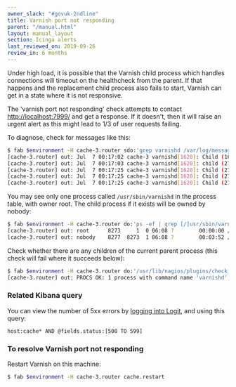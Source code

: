 ```yaml
---
owner_slack: "#govuk-2ndline"
title: Varnish port not responding
parent: "/manual.html"
layout: manual_layout
section: Icinga alerts
last_reviewed_on: 2019-09-26
review_in: 6 months
---
```


Under high load, it is possible that the Varnish child process which handles
connections will timeout on the healthcheck from the parent. If that happens
and the replacement child process also fails to start, Varnish can get in a
state where it is not responsive.

The 'varnish port not responding' check attempts to contact
<http://localhost:7999/> and get a response. If it doesn't, then it will raise
an urgent alert as this might lead to 1/3 of user requests failing.

To diagnose, check for messages like this:

```sh
$ fab $environment -H cache-3.router sdo:'grep varnishd /var/log/messages'
[cache-3.router] out: Jul  7 00:17:02 cache-3 varnishd[1620]: Child (1630) died signal=3
[cache-3.router] out: Jul  7 00:17:03 cache-3 varnishd[1620]: child (27973) Started
[cache-3.router] out: Jul  7 00:17:25 cache-3 varnishd[1620]: Child (27973) said Child starts
[cache-3.router] out: Jul  7 00:17:25 cache-3 varnishd[1620]: Child (27973) said Child dies
[cache-3.router] out: Jul  7 00:17:25 cache-3 varnishd[1620]: Child (27973) died status=1
```

You may see only one process called `/usr/sbin/varnishd` in the process table,
with owner root. The child process if it exists will be owned by nobody:

```sh
$ fab $environment -H cache-3.router do:'ps -ef | grep [/]usr/sbin/varnishd'
[cache-3.router] out: root      8273     1  0 06:08 ?        00:00:00 /usr/sbin/varnishd -P /var/run/varnishd.pid -a :7999 -f /etc/varnish/default.vcl -T 127.0.0.1:6082 -t 900 -w 1,1000,120 -S /etc/varnish/secret -s malloc,5985M
[cache-3.router] out: nobody    8277  8273  1 06:08 ?        00:03:52 /usr/sbin/varnishd -P /var/run/varnishd.pid -a :7999 -f /etc/varnish/default.vcl -T 127.0.0.1:6082 -t 900 -w 1,1000,120 -S /etc/varnish/secret -s malloc,5985M
```

Check whether there are any children of the current parent process (this check
will fail where it succeeds below):

```sh
$ fab $environment -H cache-3.router do:'/usr/lib/nagios/plugins/check_procs -c 1:1 -C 'varnishd' -p `< /var/run/varnishd.pid`'
[cache-3.router] out: PROCS OK: 1 process with command name 'varnishd', PPID = 8273
```

### Related Kibana query

You can view the number of 5xx errors by [logging into Logit][logit], and using
this query:

```
host:cache* AND @fields.status:[500 TO 599]
```

### To resolve Varnish port not responding

Restart Varnish on this machine:

```sh
$ fab $environment -H cache-3.router cache.restart
```

[logit]: /manual/logit.html
